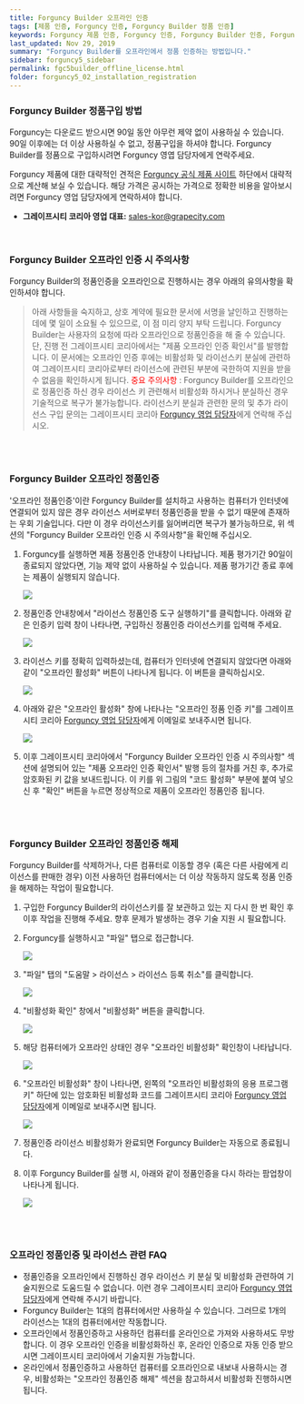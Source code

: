 ```yaml
---
title: Forguncy Builder 오프라인 인증
tags: [제품 인증, Forguncy 인증, Forguncy Builder 정품 인증]
keywords: Forguncy 제품 인증, Forguncy 인증, Forguncy Builder 인증, Forguncy 정품, Forguncy 정품 인증, Forguncy Builder 정품, Forguncy Builder 정품 인증
last_updated: Nov 29, 2019
summary: "Forguncy Builder를 오프라인에서 정품 인증하는 방법입니다."
sidebar: forguncy5_sidebar
permalink: fgc5builder_offline_license.html
folder: forguncy5_02_installation_registration
---
```


### Forguncy Builder 정품구입 방법

Forguncy는 다운로드 받으시면 90일 동안 아무런 제약 없이 사용하실 수 있습니다. 90일 이후에는 더 이상 사용하실 수 없고, 정품구입을 하셔야 합니다. Forguncy Builder를 정품으로 구입하시려면 Forguncy 영엽 담당자에게 연락주세요.

Forguncy 제품에 대한 대략적인 견적은 [Forguncy 공식 제품 사이트](https://www.grapecity.co.kr/solutions/forguncy) 하단에서 대략적으로 계산해 보실 수 있습니다. 해당 가격은 공시하는 가격으로 정확한 비용을 알아보시려면 Forguncy 영업 담당자에게 연락하셔야 합니다.

- **그레이프시티 코리아 영업 대표:** [sales-kor@grapecity.com](mailto:sales-kor@grapecity.com)

<br />

### Forguncy Builder 오프라인 인증 시 주의사항

Forguncy Builder의 정품인증을 오프라인으로 진행하시는 경우 아래의 유의사항을 확인하셔야 합니다.

> 아래 사항들을 숙지하고, 상호 계약에 필요한 문서에 서명을 날인하고 진행하는 데에 몇 일이 소요될 수 있으므로, 이 점 미리 양지 부탁 드립니다.
> Forguncy Builder는 사용자의 요청에 따라 오프라인으로 정품인증을 해 줄 수 있습니다. 단, 진행 전 그레이프시티 코리아에서는 "제품 오프라인 인증 확인서"를 발행합니다. 이 문서에는 오프라인 인증 후에는 비활성화 및 라이선스키 분실에 관련하여 그레이프시티 코리아로부터 라이선스에 관련된 부분에 국한하여 지원을 받을 수 없음을 확인하시게 됩니다.
> <font color="red">중요 주의사항</font> : Forguncy Builder를 오프라인으로 정품인증 하신 경우 라이선스 키 관련해서 비활성화 하시거나 분실하신 경우 기술적으로 복구가 불가능합니다.
> 라이선스키 분실과 관련한 문의 및 추가 라이선스 구입 문의는 그레이프시티 코리아 [Forguncy 영업 담당자](mailto:sales-kor@grapecity.com)에게 연락해 주십시오.

<br /><br />

### Forguncy Builder 오프라인 정품인증

'오프라인 정품인증'이란 Forguncy Builder를 설치하고 사용하는 컴퓨터가 인터넷에 연결되어 있지 않은 경우 라이선스 서버로부터 정품인증을 받을 수 없기 때문에 존재하는 우회 기술입니다. 다만 이 경우 라이선스키를 잃어버리면 복구가 불가능하므로, 위 섹션의 "Forguncy Builder 오프라인 인증 시 주의사항"을 확인해 주십시오.

1. Forguncy를 실행하면 제품 정품인증 안내창이 나타납니다. 제품 평가기간 90일이 종료되지 않았다면, 기능 제약 없이 사용하실 수 있습니다. 제품 평가기간 종료 후에는 제품이 실행되지 않습니다.

    ![]({{site.url}}/images/forguncy5/license_register01.png)

2. 정품인증 안내창에서 "라이선스 정품인증 도구 실행하기"를 클릭합니다. 아래와 같은 인증키 입력 창이 나타나면, 구입하신 정품인증 라이선스키를 입력해 주세요.

    ![]({{site.url}}/images/forguncy5/license_register02.png)

3. 라이선스 키를 정확히 입력하셨는데, 컴퓨터가 인터넷에 연결되지 않았다면 아래와 같이 "오프라인 활성화" 버튼이 나타나게 됩니다. 이 버튼을 클릭하십시오.

    ![]({{site.url}}/images/forguncy5/license_offline_register03.png)

4. 아래와 같은 "오프라인 활성화" 창에 나타나는 "오프라인 정품 인증 키"를 그레이프시티 코리아 [Forguncy 영업 담당자](mailto:sales-kor@grapecity.com)에게 이메일로 보내주시면 됩니다.

    ![]({{site.url}}/images/forguncy5/license_offline_register04.png)

5. 이후 그레이프시티 코리아에서 "Forguncy Builder 오프라인 인증 시 주의사항" 섹션에 설명되어 있는 "제품 오프라인 인증 확인서" 발행 등의 절차를 거친 후, 추가로 암호화된 키 값을 보내드립니다. 이 키를 위 그림의 "코드 활성화" 부분에 붙여 넣으신 후 "확인" 버튼을 누르면 정상적으로 제품이 오프라인 정품인증 됩니다.

<br /><br />

### Forguncy Builder 오프라인 정품인증 해제

Forguncy Builder를 삭제하거나, 다른 컴퓨터로 이동할 경우 (혹은 다른 사람에게 리이선스를 판매한 경우) 이전 사용하던 컴퓨터에서는 더 이상 작동하지 않도록 정품 인증을 해제하는 작업이 필요합니다.

1. 구입한 Forguncy Builder의 라이선스키를 잘 보관하고 있는 지 다시 한 번 확인 후 이후 작업을 진행해 주세요. 향후 문제가 발생하는 경우 기술 지원 시 필요합니다.

2. Forguncy를 실행하시고 "파일" 탭으로 접근합니다.

    ![]({{site.url}}/images/forguncy5/license_unregister01.png)

3. "파일" 탭의 "도움말 > 라이선스 > 라이선스 등록 취소"를 클릭합니다.

    ![]({{site.url}}/images/forguncy5/license_unregister02.png)

4. "비활성화 확인" 창에서 "비활성화" 버튼을 클릭합니다.

    ![]({{site.url}}/images/forguncy5/license_unregister03.png)

5. 해당 컴퓨터에가 오프라인 상태인 경우 "오프라인 비활성화" 확인창이 나타납니다.

    ![]({{site.url}}/images/forguncy5/license_offline_unregister04.png)

6. "오프라인 비활성화" 창이 나타나면, 왼쪽의 "오프라인 비활성화의 응용 프로그램 키" 하단에 있는 암호화된 비활성화 코드를 그레이프시티 코리아 [Forguncy 영업 담당자](mailto:sales-kor@grapecity.com)에게 이메일로 보내주시면 됩니다.

    ![]({{site.url}}/images/forguncy5/license_offline_unregister05.png)

7. 정품인증 라이선스 비활성화가 완료되면 Forguncy Builder는 자동으로 종료됩니다.

8. 이후 Forguncy Builder를 실행 시, 아래와 같이 정품인증을 다시 하라는 팜업창이 나타나게 됩니다.

    ![]({{site.url}}/images/forguncy5/license_register01.png)

<br /><br />

### 오프라인 정품인증 및 라이선스 관련 FAQ

* 정품인증을 오프라인에서 진행하신 경우 라이선스 키 분실 및 비활성화 관련하여 기술지원으로 도움드릴 수 없습니다. 이런 경우 그레이프시티 코리아 [Forguncy 영업 담당자](mailto:sales-kor@grapecity.com)에게 연락해 주시기 바랍니다.
* Forguncy Builder는 1대의 컴퓨터에서만 사용하실 수 있습니다. 그러므로 1개의 라이선스는 1대의 컴퓨터에서만 작동합니다.
* 오프라인에서 정품인증하고 사용하던 컴퓨터를 온라인으로 가져와 사용하셔도 무방합니다. 이 경우 오프라인 인증을 비활성화하신 후, 온라인 인증으로 자동 인증 받으시면 그레이프시티 코리아에서 기술지원 가능합니다.
* 온라인에서 정품인증하고 사용하던 컴퓨터를 오프라인으로 내보내 사용하시는 경우, 비활성화는 "오프라인 정품인증 해제" 섹션을 참고하셔서 비활성화 진행하시면 됩니다.

<br /><br />